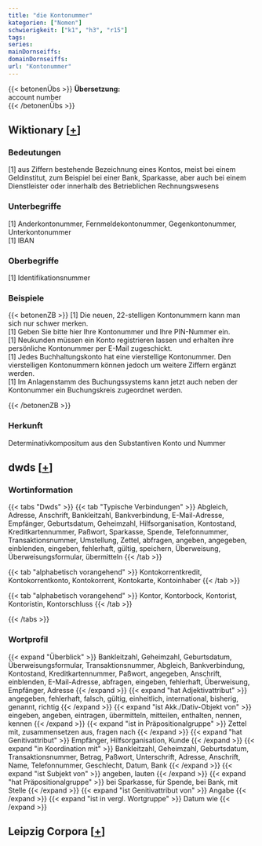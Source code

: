 ```yaml
---
title: "die Kontonummer"
kategorien: ["Nomen"]
schwierigkeit: ["k1", "h3", "r15"]
tags:
series:
mainDornseiffs:
domainDornseiffs:
url: "Kontonummer"
---
```


{{< betonenÜbs >}}
**Übersetzung:**  
account number  
{{< /betonenÜbs >}}

## Wiktionary [[+](https://de.wiktionary.org/wiki/Kontonummer)]

### Bedeutungen
[1] aus Ziffern bestehende Bezeichnung eines Kontos, meist bei einem Geldinstitut, zum Beispiel bei einer Bank, Sparkasse, aber auch bei einem Dienstleister oder innerhalb des Betrieblichen Rechnungswesens  

### Unterbegriffe
[1] Anderkontonummer, Fernmeldekontonummer, Gegenkontonummer, Unterkontonummer  
[1] IBAN  

### Oberbegriffe
[1] Identifikationsnummer  

### Beispiele
{{< betonenZB >}}
[1] Die neuen, 22-stelligen Kontonummern kann man sich nur schwer merken.  
[1] Geben Sie bitte hier Ihre Kontonummer und Ihre PIN-Nummer ein.  
[1] Neukunden müssen ein Konto registrieren lassen und erhalten ihre persönliche Kontonummer per E-Mail zugeschickt.  
[1] Jedes Buchhaltungskonto hat eine vierstellige Kontonummer. Den vierstelligen Kontonummern können jedoch um weitere Ziffern ergänzt werden.  
[1] Im Anlagenstamm des Buchungssystems kann jetzt auch neben der Kontonummer ein Buchungskreis zugeordnet werden.  

{{< /betonenZB >}}
### Herkunft
Determinativkompositum aus den Substantiven Konto und  Nummer  



## dwds [[+](https://www.dwds.de/wb/Kontonummer)]

### Wortinformation
{{< tabs "Dwds" >}}
{{< tab "Typische Verbindungen" >}}
Abgleich, Adresse, Anschrift, Bankleitzahl, Bankverbindung, E-Mail-Adresse, Empfänger, Geburtsdatum, Geheimzahl, Hilfsorganisation, Kontostand, Kreditkartennummer, Paßwort, Sparkasse, Spende, Telefonnummer, Transaktionsnummer, Umstellung, Zettel, abfragen, angeben, angegeben, einblenden, eingeben, fehlerhaft, gültig, speichern, Überweisung, Überweisungsformular, übermitteln
{{< /tab >}}

{{< tab "alphabetisch vorangehend" >}}
Kontokorrentkredit, Kontokorrentkonto, Kontokorrent, Kontokarte, Kontoinhaber
{{< /tab >}}

{{< tab "alphabetisch vorangehend" >}}
Kontor, Kontorbock, Kontorist, Kontoristin, Kontorschluss
{{< /tab >}}

{{< /tabs >}}

### Wortprofil
{{< expand "Überblick" >}} Bankleitzahl, Geheimzahl, Geburtsdatum, Überweisungsformular, Transaktionsnummer, Abgleich, Bankverbindung, Kontostand, Kreditkartennummer, Paßwort, angegeben, Anschrift, einblenden, E-Mail-Adresse, abfragen, eingeben, fehlerhaft, Überweisung, Empfänger, Adresse {{< /expand >}}
{{< expand "hat Adjektivattribut" >}} angegeben, fehlerhaft, falsch, gültig, einheitlich, international, bisherig, genannt, richtig {{< /expand >}}
{{< expand "ist Akk./Dativ-Objekt von" >}} eingeben, angeben, eintragen, übermitteln, mitteilen, enthalten, nennen, kennen {{< /expand >}}
{{< expand "ist in Präpositionalgruppe" >}} Zettel mit, zusammensetzen aus, fragen nach {{< /expand >}}
{{< expand "hat Genitivattribut" >}} Empfänger, Hilfsorganisation, Kunde {{< /expand >}}
{{< expand "in Koordination mit" >}} Bankleitzahl, Geheimzahl, Geburtsdatum, Transaktionsnummer, Betrag, Paßwort, Unterschrift, Adresse, Anschrift, Name, Telefonnummer, Geschlecht, Datum, Bank {{< /expand >}}
{{< expand "ist Subjekt von" >}} angeben, lauten {{< /expand >}}
{{< expand "hat Präpositionalgruppe" >}} bei Sparkasse, für Spende, bei Bank, mit Stelle {{< /expand >}}
{{< expand "ist Genitivattribut von" >}} Angabe {{< /expand >}}
{{< expand "ist in vergl. Wortgruppe" >}} Datum wie {{< /expand >}}

## Leipzig Corpora [[+](https://corpora.uni-leipzig.de/en/res?word=Kontonummer&corpusId=deu_newscrawl-public_2018)]

